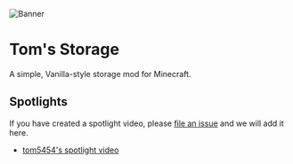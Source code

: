 ![Banner](https://github.com/tom5454/Toms-Storage/blob/master/banner.png)
# Tom's Storage

A simple, Vanilla-style storage mod for Minecraft.

## Spotlights

If you have created a spotlight video, please [file an issue](https://github.com/tom5454/Toms-Storage/issues) and we will add it here.

- [tom5454's spotlight video](https://www.youtube.com/watch?v=RwRKNhZ7uec)
